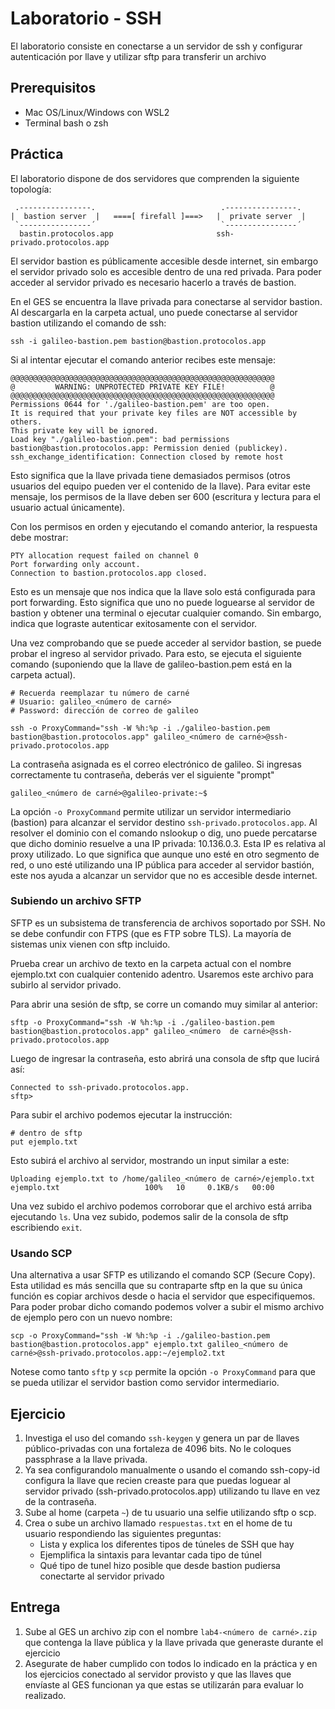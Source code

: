# Laboratorio - SSH

El laboratorio consiste en conectarse a un servidor de ssh y configurar
autenticación por llave y utilizar sftp para transferir un archivo

## Prerequisitos

* Mac OS/Linux/Windows con WSL2
* Terminal bash o zsh

## Práctica

El laboratorio dispone de dos servidores que comprenden la siguiente topología:

```
 .----------------.                            .----------------.
|  bastion server  |   ====[ firefall ]===>   |  private server  |
 `----------------´                            `----------------´
  bastin.protocolos.app                       ssh-privado.protocolos.app

```

El servidor bastion es públicamente accesible desde internet, sin embargo el 
servidor privado solo es accesible dentro de una red privada. Para poder acceder
al servidor privado es necesario hacerlo a través de bastion.

En el GES se encuentra la llave privada para conectarse al servidor bastion.
Al descargarla en la carpeta actual, uno puede conectarse al servidor bastion
utilizando el comando de ssh:

```
ssh -i galileo-bastion.pem bastion@bastion.protocolos.app
```

Si al intentar ejecutar el comando anterior recibes este mensaje: 

```
@@@@@@@@@@@@@@@@@@@@@@@@@@@@@@@@@@@@@@@@@@@@@@@@@@@@@@@@@@@
@         WARNING: UNPROTECTED PRIVATE KEY FILE!          @
@@@@@@@@@@@@@@@@@@@@@@@@@@@@@@@@@@@@@@@@@@@@@@@@@@@@@@@@@@@
Permissions 0644 for './galileo-bastion.pem' are too open.
It is required that your private key files are NOT accessible by others.
This private key will be ignored.
Load key "./galileo-bastion.pem": bad permissions
bastion@bastion.protocolos.app: Permission denied (publickey).
ssh_exchange_identification: Connection closed by remote host
```

Esto significa que la llave privada tiene demasiados permisos (otros usuarios
del equipo pueden ver el contenido de la llave). Para evitar este mensaje, los
permisos de la llave deben ser 600 (escritura y lectura para el usuario actual
únicamente).

Con los permisos en orden y ejecutando el comando anterior, la respuesta debe
mostrar: 

```
PTY allocation request failed on channel 0
Port forwarding only account.
Connection to bastion.protocolos.app closed.
```

Esto es un mensaje que nos indica que la llave solo está configurada para port
forwarding. Esto significa que uno no puede loguearse al servidor de bastion y 
obtener una terminal o ejecutar cualquier comando. Sin embargo, indica que 
lograste autenticar exitosamente con el servidor.

Una vez comprobando que se puede acceder al servidor bastion, se puede probar
el ingreso al servidor privado. Para esto, se ejecuta el siguiente comando 
(suponiendo que la llave de galileo-bastion.pem está en la carpeta actual).

```
# Recuerda reemplazar tu número de carné
# Usuario: galileo_<número de carné>
# Password: dirección de correo de galileo

ssh -o ProxyCommand="ssh -W %h:%p -i ./galileo-bastion.pem bastion@bastion.protocolos.app" galileo_<número de carné>@ssh-privado.protocolos.app
```

La contraseña asignada es el correo electrónico de galileo. Si ingresas 
correctamente tu contraseña, deberás ver el siguiente "prompt"

```
galileo_<número de carné>@galileo-private:~$
```

La opción `-o ProxyCommand` permite utilizar un servidor intermediario (bastion)
para alcanzar el servidor destino `ssh-privado.protocolos.app`. Al resolver el
dominio con el comando nslookup o dig, uno puede percatarse que dicho dominio
resuelve a una IP privada: 10.136.0.3. Esta IP es relativa al proxy utilizado. 
Lo que significa que aunque uno esté en otro segmento de red, o uno esté 
utilizando una IP pública para acceder al servidor bastión, este nos ayuda a 
alcanzar un servidor que no es accesible desde internet.

### Subiendo un archivo SFTP

SFTP es un subsistema de transferencia de archivos soportado por SSH. No se debe
confundir con FTPS (que es FTP sobre TLS). La mayoría de sistemas unix vienen 
con sftp incluido. 

Prueba crear un archivo de texto en la carpeta actual con el nombre ejemplo.txt
con cualquier contenido adentro. Usaremos este archivo para subirlo al servidor
privado.

Para abrir una sesión de sftp, se corre un comando muy 
similar al anterior:

```
sftp -o ProxyCommand="ssh -W %h:%p -i ./galileo-bastion.pem bastion@bastion.protocolos.app" galileo_<número  de carné>@ssh-privado.protocolos.app
```

Luego de ingresar la contraseña, esto abrirá una consola de sftp que lucirá así:

```
Connected to ssh-privado.protocolos.app.
sftp>
```

Para subir el archivo podemos ejecutar la instrucción:

```
# dentro de sftp
put ejemplo.txt
```

Esto subirá el archivo al servidor, mostrando un input similar a este:

```
Uploading ejemplo.txt to /home/galileo_<número de carné>/ejemplo.txt
ejemplo.txt                   100%   10     0.1KB/s   00:00
```

Una vez subido el archivo podemos corroborar que el archivo está arriba 
ejecutando `ls`. Una vez subido, podemos salir de la consola de sftp escribiendo
`exit`. 

### Usando SCP

Una alternativa a usar SFTP es utilizando el comando SCP (Secure Copy). Esta 
utilidad es más sencilla que su contraparte sftp en la que su única función es
copiar archivos desde o hacia el servidor que especifiquemos. Para poder probar
dicho comando podemos volver a subir el mismo archivo de ejemplo pero con un
nuevo nombre:

```
scp -o ProxyCommand="ssh -W %h:%p -i ./galileo-bastion.pem bastion@bastion.protocolos.app" ejemplo.txt galileo_<número de carné>@ssh-privado.protocolos.app:~/ejemplo2.txt
```

Notese como tanto `sftp` y `scp` permite la opción `-o ProxyCommand` para que se
pueda utilizar el servidor bastion como servidor intermediario.

## Ejercicio
1. Investiga el uso del comando `ssh-keygen` y genera un par de llaves 
público-privadas con una fortaleza de 4096 bits. No le coloques passphrase a la 
llave privada.
2. Ya sea configurandolo manualmente o usando el comando ssh-copy-id configura 
la llave que recien creaste para que puedas loguear al servidor privado 
(ssh-privado.protocolos.app) utilizando tu llave en vez de la contraseña.
3. Sube al home (carpeta `~`) de tu usuario una selfie utilizando sftp o scp.
4. Crea o sube un archivo llamado `respuestas.txt` en el home de tu usuario
respondiendo las siguientes preguntas:
    - Lista y explica los diferentes tipos de túneles de SSH que hay
    - Ejemplifica la sintaxis para levantar cada tipo de túnel
    - Qué tipo de tunel hizo posible que desde bastion pudiersa conectarte al 
    servidor privado

## Entrega
1. Sube al GES un archivo zip con el nombre `lab4-<número de carné>.zip` que
contenga la llave pública y la llave privada que generaste durante el ejercicio
2. Asegurate de haber cumplido con todos lo indicado en la práctica y en los 
ejercicios conectado al servidor provisto y que las llaves que envíaste al GES
funcionan ya que estas se utilizarán para evaluar lo realizado.
